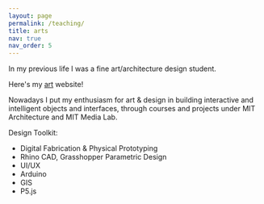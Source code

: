 ```yaml
---
layout: page
permalink: /teaching/
title: arts
nav: true
nav_order: 5
---
```


In my previous life I was a fine art/architecture design student.

Here's my [art](https://aryazixuan.weebly.com) website!

Nowadays I put my enthusiasm for art & design in building interactive and intelligent objects and interfaces, through courses and projects under MIT Architecture and MIT Media Lab.

Design Toolkit:

- Digital Fabrication & Physical Prototyping
- Rhino CAD, Grasshopper Parametric Design
- UI/UX
- Arduino
- GIS
- P5.js
